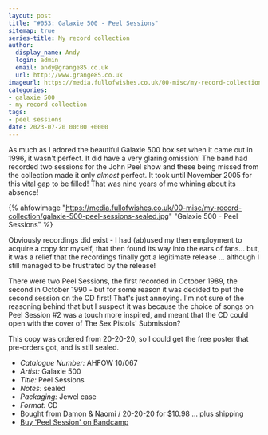 ```yaml
---
layout: post
title: "#053: Galaxie 500 - Peel Sessions"
sitemap: true
series-title: My record collection
author:
  display_name: Andy
  login: admin
  email: andy@grange85.co.uk
  url: http://www.grange85.co.uk
imageurl: https://media.fullofwishes.co.uk/00-misc/my-record-collection/galaxie-500-peel-sessions-sealed.jpg
categories:
- galaxie 500
- my record collection
tags:
- peel sessions
date: 2023-07-20 00:00 +0000
---
```

As much as I adored the beautiful Galaxie 500 box set when it came out in 1996, it wasn't perfect. It did have a very glaring omission! The band had recorded two sessions for the John Peel show and these being missed from the collection made it only _almost_ perfect. It took until November 2005 for this vital gap to be filled! That was nine years of me whining about its absence!

{% ahfowimage "https://media.fullofwishes.co.uk/00-misc/my-record-collection/galaxie-500-peel-sessions-sealed.jpg" "Galaxie 500 - Peel Sessions" %}

Obviously recordings did exist - I had (ab)used my then employment to acquire a copy for myself, that then found its way into the ears of fans... but, it was a relief that the recordings finally got a legitimate release ... although I still managed to be frustrated by the release! 

There were two Peel Sessions, the first recorded in October 1989, the second in October 1990 - but for some reason it was decided to put the second session on the CD first! That's just annoying. I'm not sure of the reasoning behind that but I suspect it was because the choice of songs on Peel Session #2 was a touch more inspired, and meant that the CD could open with the cover of The Sex Pistols' Submission? 

This copy was ordered from 20-20-20, so I could get the free poster that pre-orders got, and is still sealed.

 - *Catalogue Number:* AHFOW 10/067
 - *Artist:* Galaxie 500
 - *Title:* Peel Sessions
 - *Notes:* sealed
 - *Packaging:* Jewel case
 - *Format:* CD
 - Bought from Damon & Naomi / 20-20-20 for $10.98 ... plus shipping
 - [Buy 'Peel Session' on Bandcamp](https://galaxie500.bandcamp.com/album/peel-sessions)
